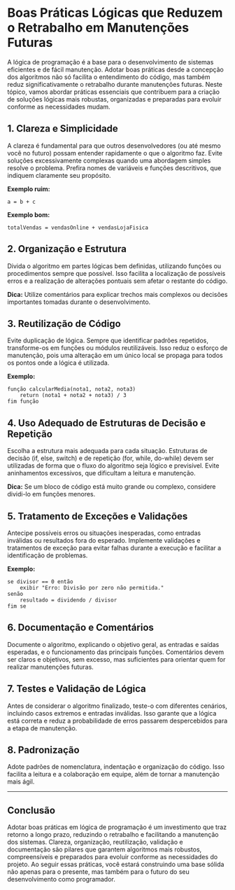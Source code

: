 # Boas Práticas Lógicas que Reduzem o Retrabalho em Manutenções Futuras

A lógica de programação é a base para o desenvolvimento de sistemas eficientes e de fácil manutenção. Adotar boas práticas desde a concepção dos algoritmos não só facilita o entendimento do código, mas também reduz significativamente o retrabalho durante manutenções futuras. Neste tópico, vamos abordar práticas essenciais que contribuem para a criação de soluções lógicas mais robustas, organizadas e preparadas para evoluir conforme as necessidades mudam.

## 1. Clareza e Simplicidade

A clareza é fundamental para que outros desenvolvedores (ou até mesmo você no futuro) possam entender rapidamente o que o algoritmo faz. Evite soluções excessivamente complexas quando uma abordagem simples resolve o problema. Prefira nomes de variáveis e funções descritivos, que indiquem claramente seu propósito.

**Exemplo ruim:**
```pseudocode
a = b + c
```
**Exemplo bom:**
```pseudocode
totalVendas = vendasOnline + vendasLojaFisica
```

## 2. Organização e Estrutura

Divida o algoritmo em partes lógicas bem definidas, utilizando funções ou procedimentos sempre que possível. Isso facilita a localização de possíveis erros e a realização de alterações pontuais sem afetar o restante do código.

**Dica:** Utilize comentários para explicar trechos mais complexos ou decisões importantes tomadas durante o desenvolvimento.

## 3. Reutilização de Código

Evite duplicação de lógica. Sempre que identificar padrões repetidos, transforme-os em funções ou módulos reutilizáveis. Isso reduz o esforço de manutenção, pois uma alteração em um único local se propaga para todos os pontos onde a lógica é utilizada.

**Exemplo:**
```pseudocode
função calcularMedia(nota1, nota2, nota3)
    return (nota1 + nota2 + nota3) / 3
fim função
```

## 4. Uso Adequado de Estruturas de Decisão e Repetição

Escolha a estrutura mais adequada para cada situação. Estruturas de decisão (if, else, switch) e de repetição (for, while, do-while) devem ser utilizadas de forma que o fluxo do algoritmo seja lógico e previsível. Evite aninhamentos excessivos, que dificultam a leitura e manutenção.

**Dica:** Se um bloco de código está muito grande ou complexo, considere dividi-lo em funções menores.

## 5. Tratamento de Exceções e Validações

Antecipe possíveis erros ou situações inesperadas, como entradas inválidas ou resultados fora do esperado. Implemente validações e tratamentos de exceção para evitar falhas durante a execução e facilitar a identificação de problemas.

**Exemplo:**
```pseudocode
se divisor == 0 então
    exibir "Erro: Divisão por zero não permitida."
senão
    resultado = dividendo / divisor
fim se
```

## 6. Documentação e Comentários

Documente o algoritmo, explicando o objetivo geral, as entradas e saídas esperadas, e o funcionamento das principais funções. Comentários devem ser claros e objetivos, sem excesso, mas suficientes para orientar quem for realizar manutenções futuras.

## 7. Testes e Validação de Lógica

Antes de considerar o algoritmo finalizado, teste-o com diferentes cenários, incluindo casos extremos e entradas inválidas. Isso garante que a lógica está correta e reduz a probabilidade de erros passarem despercebidos para a etapa de manutenção.

## 8. Padronização

Adote padrões de nomenclatura, indentação e organização do código. Isso facilita a leitura e a colaboração em equipe, além de tornar a manutenção mais ágil.

---

## Conclusão

Adotar boas práticas em lógica de programação é um investimento que traz retorno a longo prazo, reduzindo o retrabalho e facilitando a manutenção dos sistemas. Clareza, organização, reutilização, validação e documentação são pilares que garantem algoritmos mais robustos, compreensíveis e preparados para evoluir conforme as necessidades do projeto. Ao seguir essas práticas, você estará construindo uma base sólida não apenas para o presente, mas também para o futuro do seu desenvolvimento como programador.